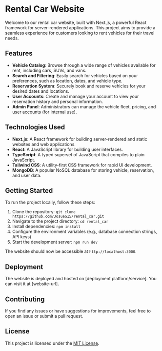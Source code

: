 # Rental Car Website

Welcome to our rental car website, built with Next.js, a powerful React framework for server-rendered applications. This project aims to provide a seamless experience for customers looking to rent vehicles for their travel needs.

## Features

- **Vehicle Catalog**: Browse through a wide range of vehicles available for rent, including cars, SUVs, and vans.
- **Search and Filtering**: Easily search for vehicles based on your preferences, such as location, dates, and vehicle type.
- **Reservation System**: Securely book and reserve vehicles for your desired dates and locations.
- **User Accounts**: Create and manage your account to view your reservation history and personal information.
- **Admin Panel**: Administrators can manage the vehicle fleet, pricing, and user accounts (for internal use).

## Technologies Used

- **Next.js**: A React framework for building server-rendered and static websites and web applications.
- **React**: A JavaScript library for building user interfaces.
- **TypeScript**: A typed superset of JavaScript that compiles to plain JavaScript.
- **Tailwind CSS**: A utility-first CSS framework for rapid UI development.
- **MongoDB**: A popular NoSQL database for storing vehicle, reservation, and user data.

## Getting Started

To run the project locally, follow these steps:

1. Clone the repository: `git clone https://github.com/JosueG15/rental_car.git`
2. Navigate to the project directory: `cd rental_car`
3. Install dependencies: `npm install`
4. Configure the environment variables (e.g., database connection strings, API keys)
5. Start the development server: `npm run dev`

The website should now be accessible at `http://localhost:3000`.

## Deployment

The website is deployed and hosted on [deployment platform/service]. You can visit it at [website-url].

## Contributing

If you find any issues or have suggestions for improvements, feel free to open an issue or submit a pull request.

## License

This project is licensed under the [MIT License](LICENSE).
